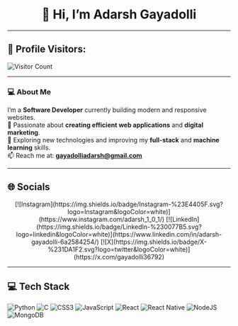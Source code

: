 # <div align="center">👋 Hi, I’m **Adarsh Gayadolli**</div>

---

## 👀 Profile Visitors:
![Visitor Count](https://komarev.com/ghpvc/?username=Adarshpg&color=blue&style=for-the-badge)

---

### 💻 About Me
I’m a **Software Developer** currently building modern and responsive websites.  
🚀 Passionate about **creating efficient web applications** and **digital marketing**.  
🌱 Exploring new technologies and improving my **full-stack** and **machine learning** skills.  
📫 Reach me at: **gayadolliadarsh@gmail.com**

---

## 🌐 Socials
<div align="center">
[![Instagram](https://img.shields.io/badge/Instagram-%23E4405F.svg?logo=Instagram&logoColor=white)](https://www.instagram.com/adarsh_1_0_1/)  
[![LinkedIn](https://img.shields.io/badge/LinkedIn-%230077B5.svg?logo=linkedin&logoColor=white)](https://www.linkedin.com/in/adarsh-gayadolli-6a2584254/)  
[![X](https://img.shields.io/badge/X-%231DA1F2.svg?logo=twitter&logoColor=white)](https://x.com/gayadolli36792)
</div>

---

## 💻 Tech Stack
![Python](https://img.shields.io/badge/python-3670A0?style=for-the-badge&logo=python&logoColor=ffdd54)
![C](https://img.shields.io/badge/c-%2300599C.svg?style=for-the-badge&logo=c&logoColor=white)
![CSS3](https://img.shields.io/badge/css3-%231572B6.svg?style=for-the-badge&logo=css3&logoColor=white)
![JavaScript](https://img.shields.io/badge/javascript-%23323330.svg?style=for-the-badge&logo=javascript&logoColor=%23F7DF1E)
![React](https://img.shields.io/badge/react-%2320232a.svg?style=for-the-badge&logo=react&logoColor=%2361DAFB)
![React Native](https://img.shields.io/badge/react_native-%2320232a.svg?style=for-the-badge&logo=react&logoColor=%2361DAFB)
![NodeJS](https://img.shields.io/badge/node.js-6DA55F?style=for-the-badge&logo=node.js&logoColor=white)
![MongoDB](https://img.shields.io/badge/MongoDB-%234ea94b.svg?style=for-the-badge&logo=mongodb&logoColor=white)
